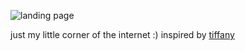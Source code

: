 ![landing page](https://github.com/quinnha/portfolio/blob/main/public/static/landing.png)

just my little corner of the internet :)
inspired by [tiffany](https://tiffanywang.me/)
